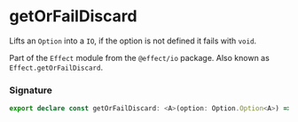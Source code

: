 # getOrFailDiscard

Lifts an `Option` into a `IO`, if the option is not defined it fails with
`void`.

Part of the `Effect` module from the `@effect/io` package. Also known as `Effect.getOrFailDiscard`.

### Signature

```typescript
export declare const getOrFailDiscard: <A>(option: Option.Option<A>) => Effect<never, void, A>
```
